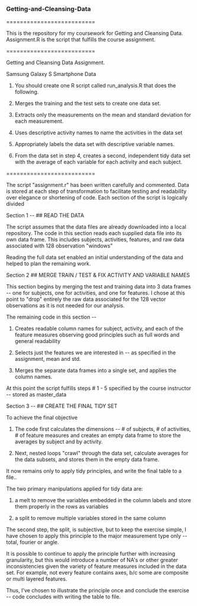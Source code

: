  
### Getting-and-Cleansing-Data
  ==========================
 
This is the repository for my coursework for Getting and Cleansing Data.
Assignment.R is the script that fulfills the course assignment.

  ==========================

Getting and Cleansing Data Assignment.

Samsung Galaxy S Smartphone Data

1. You should create one R script called run_analysis.R that does the following. 

2. Merges the training and the test sets to create one data set.

3. Extracts only the measurements on the mean and standard deviation for each measurement. 

4. Uses descriptive activity names to name the activities in the data set

5. Appropriately labels the data set with descriptive variable names. 

6. From the data set in step 4, creates a second, independent 
tidy data set with the average of each variable for each activity and each subject.

  ==========================
  
The script "assignment.r" has been written carefully and commented.
Data is stored at each step of transformation to facilitate testing and readability over elegance or shortening of code.
Each section of the script is logically divided

Section 1 -- ## READ THE DATA

The script assumes that the data files are already downloaded into a local repository.
The code in this section reads each supplied data file into its own data frame.
This includes subjects, activities, features, and raw data associated with 128 observation "windows"

Reading the full data set enabled an initial understanding of the data and helped to plan the remaining work.


Section 2 ## MERGE TRAIN / TEST & FIX ACTIVITY AND VARIABLE NAMES

This section begins by merging the test and training data into 3 data frames -- one for subjects, one for activities, and one for features.  I chose at this point to "drop" entirely the raw data associated for the 128 vector observations 
as it is not needed for our analysis.

The remaining code in this section  --

1) Creates readable column names for subject, activity, and each of the feature measures
    observing good principles such as full words and general readability

2) Selects just the features we are interested in -- as specified in the assignment, mean and std.

3) Merges the separate data frames into a single set, and applies the column names.

At this point the script fulfills steps # 1 - 5 specified by the course instructor  -- stored as master_data


Section 3 -- ## CREATE THE FINAL TIDY SET

To achieve the final objective

1) The code first calculates the dimensions -- # of subjects, # of activities, # of feature measures and creates an empty data frame to store the averages by subject and by activity.

2) Next, nested loops "crawl" through the data set, calculate averages for the data subsets, and stores them in the empty data frame.

It now remains only to apply tidy principles, and write the final table to a file..

The two primary manipulations applied for tidy data are:

1) a melt to remove the variables embedded in the column labels and store them properly in the rows as variables

2) a split to remove multiple variables stored in the same column

The second step, the split, is  subjective, but to keep the exercise simple, I have chosen to apply this principle 
to the major measurement type only -- total, fourier or angle.  

It is possible to continue to apply the principle further with increasing  granularity, but this would introduce a number of NA's or  other greater inconsistencies given the variety of feature measures included in the data set.  For example, not every feature contains axes, b/c some are composite or multi layered features.  

Thus, I've chosen to illustrate the principle once and conclude the exercise -- code concludes with writing the table to file. 








